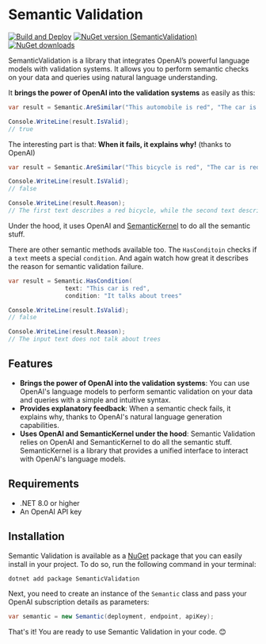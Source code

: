 # Semantic Validation
[![Build and Deploy](https://github.com/mehrandvd/SemanticValidation/actions/workflows/build.yml/badge.svg)](https://github.com/mehrandvd/SemanticValidation/actions/workflows/build.yml)
[![NuGet version (SemanticValidation)](https://img.shields.io/nuget/v/SemanticValidation.svg?style=flat)](https://www.nuget.org/packages/SemanticValidation/)
[![NuGet downloads](https://img.shields.io/nuget/dt/SemanticValidation.svg?style=flat)](https://www.nuget.org/packages/SemanticValidation)

SemanticValidation is a library that integrates OpenAI’s powerful language models with validation systems. It allows you to perform semantic checks on your data and queries using natural language understanding.

It **brings the power of OpenAI into the validation systems** as easily as this:
```csharp
var result = Semantic.AreSimilar("This automobile is red", "The car is red");

Console.WriteLine(result.IsValid);
// true
```
The interesting part is that: **When it fails, it explains why!** (thanks to OpenAI)
```csharp
var result = Semantic.AreSimilar("This bicycle is red", "The car is red");

Console.WriteLine(result.IsValid);
// false

Console.WriteLine(result.Reason);
// The first text describes a red bicycle, while the second text describes a red car. They are not semantically equivalent.
```
Under the hood, it uses OpenAI and [SemanticKernel](https://github.com/microsoft/semantic-kernel/) to do all the semantic stuff.

There are other semantic methods available too. The `HasConditoin` checks if a `text` meets a special `condition`. And again watch how 
great it describes the reason for semantic validation failure.
```csharp
var result = Semantic.HasCondition(
                text: "This car is red",
                condition: "It talks about trees"

Console.WriteLine(result.IsValid);
// false

Console.WriteLine(result.Reason);
// The input text does not talk about trees
```

## Features
- **Brings the power of OpenAI into the validation systems**: You can use OpenAI's language models to perform semantic validation on your data and queries with a simple and intuitive syntax.
- **Provides explanatory feedback**: When a semantic check fails, it explains why, thanks to OpenAI's natural language generation capabilities.
- **Uses OpenAI and SemanticKernel under the hood**: Semantic Validation relies on OpenAI and SemanticKernel to do all the semantic stuff. SemanticKernel is a library that provides a unified interface to interact with OpenAI's language models.

## Requirements
- .NET 8.0 or higher
- An OpenAI API key


## Installation
Semantic Validation is available as a [NuGet](https://www.nuget.org/packages/SemanticValidation) package that you can easily install in your project. To do so, run the following command in your terminal:
```bash
dotnet add package SemanticValidation
```

Next, you need to create an instance of the `Semantic` class and pass your OpenAI subscription details as parameters:
```csharp
var semantic = new Semantic(deployment, endpoint, apiKey);
```
That's it! You are ready to use Semantic Validation in your code. 😊
